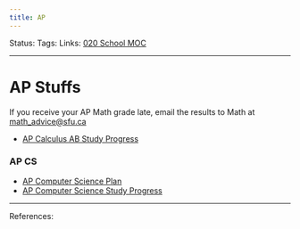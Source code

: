 ```yaml
---
title: AP
---
```

Status:
Tags:
Links: [020 School MOC](out/020-school-moc.md)
___
# AP Stuffs
If you receive your AP Math grade late, email the results to Math at math_advice@sfu.ca

- [AP Calculus AB Study Progress](out/ap-calculus-ab-study-progress.md)
### AP CS
- [AP Computer Science Plan](out/ap-computer-science-plan.md)
- [AP Computer Science Study Progress](out/ap-computer-science-study-progress.md)

___
References: